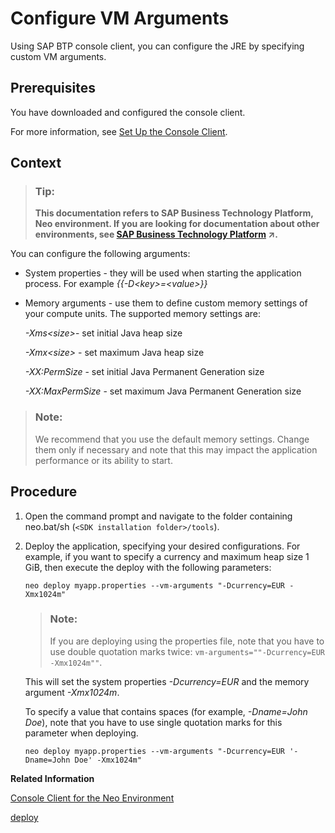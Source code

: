 <!-- loiob82d3929218a42558146c58d2f68121e -->

# Configure VM Arguments

Using SAP BTP console client, you can configure the JRE by specifying custom VM arguments.



## Prerequisites

You have downloaded and configured the console client.

For more information, see [Set Up the Console Client](../30-development-neo/set-up-the-console-client-7613dee.md).



## Context

> ### Tip:  
> **This documentation refers to SAP Business Technology Platform, Neo environment. If you are looking for documentation about other environments, see [SAP Business Technology Platform](https://help.sap.com/viewer/65de2977205c403bbc107264b8eccf4b/Cloud/en-US/6a2c1ab5a31b4ed9a2ce17a5329e1dd8.html "SAP Business Technology Platform (SAP BTP) is an integrated offering comprised of four technology portfolios: database and data management, application development and integration, analytics, and intelligent technologies. The platform offers users the ability to turn data into business value, compose end-to-end business processes, and build and extend SAP applications quickly.") :arrow_upper_right:.**

You can configure the following arguments:

-   System properties - they will be used when starting the application process. For example *\{\{-D<key\>=<value\>\}\}* 
-   Memory arguments - use them to define custom memory settings of your compute units. The supported memory settings are:

    *\-Xms<size\>*- set initial Java heap size

    *\-Xmx<size\>* - set maximum Java heap size

    *\-XX:PermSize* - set initial Java Permanent Generation size

     *\-XX:MaxPermSize* - set maximum Java Permanent Generation size


> ### Note:  
> We recommend that you use the default memory settings. Change them only if necessary and note that this may impact the application performance or its ability to start.



## Procedure

1.  Open the command prompt and navigate to the folder containing neo.bat/sh \(`<SDK installation folder>/tools`\).

2.  Deploy the application, specifying your desired configurations. For example, if you want to specify a currency and maximum heap size 1 GiB, then execute the deploy with the following parameters:

    ```
    neo deploy myapp.properties --vm-arguments "-Dcurrency=EUR -Xmx1024m"
    ```

    > ### Note:  
    > If you are deploying using the properties file, note that you have to use double quotation marks twice: `vm-arguments=""-Dcurrency=EUR -Xmx1024m""`.

    This will set the system properties *\-Dcurrency=EUR* and the memory argument *\-Xmx1024m*.

    To specify a value that contains spaces \(for example, *\-Dname=John Doe*\), note that you have to use single quotation marks for this parameter when deploying.

    ```
    neo deploy myapp.properties --vm-arguments "-Dcurrency=EUR '-Dname=John Doe' -Xmx1024m"
    ```


**Related Information**  


[Console Client for the Neo Environment](console-client-for-the-neo-environment-7613230.md)

[deploy](deploy-937db4f.md "Deploying an application publishes it to SAP BTP. Use the optional parameters to make some specific configurations of the deployed application.")

